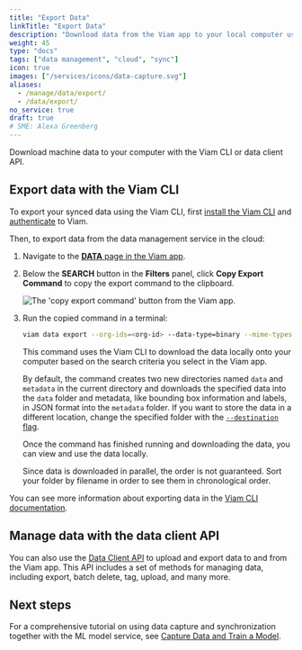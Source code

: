 ```yaml
---
title: "Export Data"
linkTitle: "Export Data"
description: "Download data from the Viam app to your local computer using the data client API or the Viam CLI."
weight: 45
type: "docs"
tags: ["data management", "cloud", "sync"]
icon: true
images: ["/services/icons/data-capture.svg"]
aliases:
  - /manage/data/export/
  - /data/export/
no_service: true
draft: true
# SME: Alexa Greenberg
---
```


Download machine data to your computer with the Viam CLI or data client API.

## Export data with the Viam CLI

To export your synced data using the Viam CLI, first [install the Viam CLI](/cli/#install) and [authenticate](/cli/#authenticate) to Viam.

Then, to export data from the data management service in the cloud:

1. Navigate to the [**DATA** page in the Viam app](https://app.viam.com/data/view).
2. Below the **SEARCH** button in the **Filters** panel, click **Copy Export Command** to copy the export command to the clipboard.

   ![The 'copy export command' button from the Viam app.](/services/data/copy_command.png)

3. Run the copied command in a terminal:

   ```sh {class="command-line" data-prompt="$"}
   viam data export --org-ids=<org-id> --data-type=binary --mime-types=<mime types> --destination=.
   ```

   This command uses the Viam CLI to download the data locally onto your computer based on the search criteria you select in the Viam app.

   By default, the command creates two new directories named `data` and `metadata` in the current directory and downloads the specified data into the `data` folder and metadata, like bounding box information and labels, in JSON format into the `metadata` folder.
   If you want to store the data in a different location, change the specified folder with the [`--destination` flag](/cli/#named-arguments).

   Once the command has finished running and downloading the data, you can view and use the data locally.

   Since data is downloaded in parallel, the order is not guaranteed.
   Sort your folder by filename in order to see them in chronological order.

You can see more information about exporting data in the [Viam CLI documentation](/cli/#data).

## Manage data with the data client API

You can also use the [Data Client API](/appendix/apis/data-client/) to upload and export data to and from the Viam app.
This API includes a set of methods for managing data, including export, batch delete, tag, upload, and many more.

## Next steps

For a comprehensive tutorial on using data capture and synchronization together with the ML model service, see [Capture Data and Train a Model](/tutorials/services/data-mlmodel-tutorial/).
